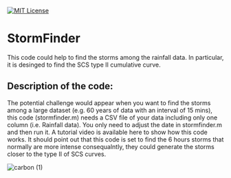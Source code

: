 [![MIT License](https://img.shields.io/badge/License-MIT-green.svg)](https://choosealicense.com/licenses/mit/)

# StormFinder
This code could help to find the storms among the rainfall data. In particular, it is desinged to find the SCS type II cumulative curve. 
## Description of the code: 
The potential challenge would appear when you want to find the storms among a large dataset (e.g. 60 years of data with an interval of 15 mins), this code (stormfinder.m) needs a CSV file of your data including only one column (i.e. Rainfall data). You only need to adjust the date in stormfinder.m and then run it. A tutorial video is available here to show how this code works. It should point out that this code is set to find the 6 hours storms that normally are more intense consequalntly, they could generate the storms closer to the type II of SCS curves. 


![carbon (1)](https://github.com/DocuFlood/StormFinder/assets/142851676/693c6b3f-3988-44c3-9aa5-a2cf97dd0935)


